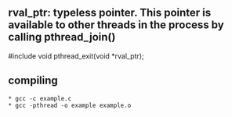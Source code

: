 ## rval_ptr: typeless pointer. This pointer is available to other threads in the process by      calling pthread_join() 

#include <pthread>
void pthread_exit(void *rval_ptr);

## compiling
    * gcc -c example.c
    * gcc -pthread -o example example.o
